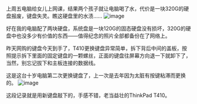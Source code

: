 上周五电脑给女儿上网课，结果两个孩子就让电脑喝了水，代价是一块320G的硬盘报废，键盘失灵。瞧这硬盘里的水渍……
![image](https://github.com/jdzj/ji/assets/2352309/733a59c1-bfba-4bf4-bea9-29e6059a5197)

好在我的电脑配了两块硬盘，系统盘是一块120G的固态硬盘没有损坏，320G的硬盘中也没多少有价值的东西——值得纪念的照片全部都备份在了网络上。

昨天网购的键盘今天到手了，T410更换键盘异常简单，拆下背后中间的盖板，按照提示拆下里面的固定键盘的一颗螺丝，正面的键盘往屏幕方向退一下就卸下了，当然，别忘记拔下和主板连接的数据线。

这是这台十岁电脑第二次更换键盘了，上一次是去年因为太脏有按键粘滞而更换的。
![image](https://github.com/jdzj/ji/assets/2352309/09d27c03-aaa8-47b6-8adf-190db67c60ba)

这段记录就是用新键盘敲下的，手感不错，老当益壮的ThinkPad T410。
<!-- ##{"timestamp":1583155834}## -->